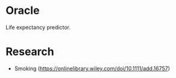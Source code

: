 # Oracle

Life expectancy predictor.

# Research

- Smoking (https://onlinelibrary.wiley.com/doi/10.1111/add.16757)
